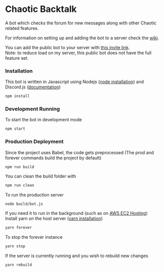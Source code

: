 # Chaotic Backtalk
A bot which checks the forum for new messages along with other Chaotic related features.

For information on setting up and adding the bot to a server check the [wiki](https://github.com/chaoticbackup/discordbot/wiki).

You can add the public bot to your server with [this invite link](https://discordapp.com/oauth2/authorize?client_id=279331985955094529&scope=bot&permissions=378944).  
Note: to reduce load on my server, this public bot does not have the full feature set.

### Installation
This bot is written in Javascript using Nodejs ([node installation](https://nodejs.org/en/)) and Discord.js ([documentation](https://discord.js.org/#/docs/main/stable/general/welcome))
```bash
npm install
```

### Development Running
To start the bot in development mode
```bash
npm start
```

### Production Deployment

Since the project uses Babel, the code gets preprocessed (The prod and forever commands build the project by default)
```bash
npm run build
```
You can clean the build folder with
```bash
npm run clean
```
To run the production server
```
node build/bot.js
```

If you need it to run in the background (such as on [AWS EC2 Hosting](https://github.com/chaoticbackup/discordbot/wiki/AWS-EC2-Hosting))  
Install yarn on the host server ([yarn installation](https://classic.yarnpkg.com/en/docs/install/))
```bash
yarn forever
```
To stop the forever instance
```bash
yarn stop
```
If the server is currently running and you wish to rebuild new changes
```bash
yarn rebuild
```
